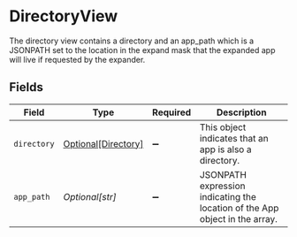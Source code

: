 # DirectoryView

The directory view contains a directory and an app_path which is a JSONPATH set to the location in the expand mask that the expanded app will live if requested by the expander.


## Fields

| Field                                                                        | Type                                                                         | Required                                                                     | Description                                                                  |
| ---------------------------------------------------------------------------- | ---------------------------------------------------------------------------- | ---------------------------------------------------------------------------- | ---------------------------------------------------------------------------- |
| `directory`                                                                  | [Optional[Directory]](../../models/shared/directory.md)                      | :heavy_minus_sign:                                                           | This object indicates that an app is also a directory.                       |
| `app_path`                                                                   | *Optional[str]*                                                              | :heavy_minus_sign:                                                           | JSONPATH expression indicating the location of the App object in the  array. |